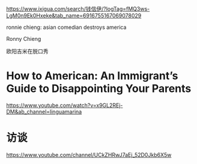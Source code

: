 https://www.ixigua.com/search/钱信伊/?logTag=fMQ3ws-LgM0n9Ek0Hxeke&tab_name=6916755167069078029

ronnie chieng:
asian comedian destroys america

Ronny Chieng 

欧阳吉米在脱口秀
# How to American: An Immigrant’s Guide to Disappointing Your Parents
https://www.youtube.com/watch?v=x9GL2REj-DM&ab_channel=linguamarina

# 访谈
https://www.youtube.com/channel/UCkZHRwJ7aEj_52D0Jkb6X5w
